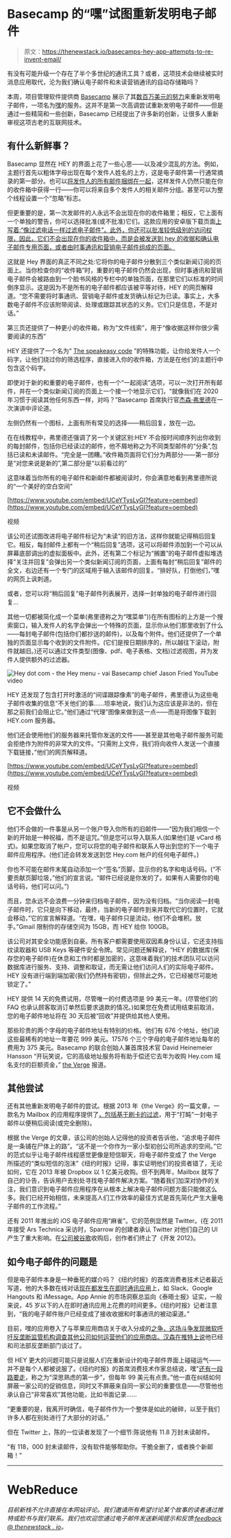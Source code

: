 # Basecamp 的“嘿”试图重新发明电子邮件

> 原文：<https://thenewstack.io/basecamps-hey-app-attempts-to-re-invent-email/>

有没有可能升级一个存在了半个多世纪的通讯工具？或者，这项技术会继续被实时消息应用取代，沦为我们确认电子邮件和未读营销通讯的自动存储箱吗？

本周，项目管理软件提供商 [Basecamp](https://basecamp.com/) 展示了其[数百万美元的努力](https://twitter.com/jasonfried/status/1272533092939505664)来重新发明电子邮件，一项名为[嘿](https://hey.com/)的服务。这并不是第一次高调尝试重新发明电子邮件——但是通过一些精简和一些创新，Basecamp 已经提出了许多新的创新，让很多人重新审视这项古老的互联网技术。

## 有什么新鲜事？

Basecamp 显然在 HEY 的界面上花了一些心思——以及减少混乱的方法。例如，主题行首先以粗体字母出现在每个发件人姓名的上方，这是电子邮件第一行通常摘录的第一部分。也可以[将发件人的所有邮件捆绑在一起](https://hey.com/features/bundles/)，这样发件人仍然只能在你的收件箱中获得一行——你可以将来自多个发件人的相关邮件分组。甚至可以为整个线程设置一个“忽略”标志。

但更重要的是，第一次发邮件的人永远不会出现在你的收件箱里；相反，它上面有一个单独的警告，你可以选择批准(或不批准)它们。这款应用的安卓版下载页面[上写着:“像过滤电话一样过滤电子邮件”。此外，你还可以批准较低级别的访问权限，因此，它们不会出现在你的收件箱中，而是会被发送到 hey 的收据和确认电子邮件专用页面，或者由时事通讯和营销电子邮件组成的页面。](https://play.google.com/store/apps/details?id=com.basecamp.hey)

这就是 Hey 界面的真正不同之处:它将你的电子邮件分散到三个类似新闻订阅的页面上。当你检查你的“收件箱”时，重要的电子邮件仍然会出现，但时事通讯和营销电子邮件会被路由到一个脸书风格的专栏中的单独页面，在那里它们以标准的时间倒序显示。这是因为不是所有的电子邮件都应该被平等对待，HEY 的网页解释道。“您不需要将时事通讯、营销电子邮件或发货确认标记为已读。事实上，大多数电子邮件不应该附带阅读、处理或跟踪其状态的义务。它们只是信息，不是对话。”

第三页还提供了一种更小的收件箱，称为“文件线索”，用于“像收据这样你很少需要阅读的东西”

HEY 还提供了一个名为“ [The speakeasy code](https://hey.com/features/speakeasy/) ”的特殊功能，让你给发件人一个码字，让他们绕过你的筛选程序，直接进入你的收件箱，方法是在他们的主题行中包含这个码字。

即使对于新的和重要的电子邮件，也有一个“一起阅读”选项，可以一次打开所有邮件，并在一个类似新闻订阅的页面上一个接一个地显示它们，“就像我们在 2020 年习惯于阅读其他任何东西一样，对吗？”Basecamp 首席执行官[杰森·弗里德](https://www.linkedin.com/in/jason-fried/)在一次演讲中评论道。

左侧仍然有一个图标，上面有所有常见的选择——稍后回复，放在一边。

在在线教程中，弗里德还强调了另一个关键区别:HEY 不会按时间顺序列出你收到的每封邮件，包括你已经读过的邮件，他不屑地称之为不同类型邮件的“分条”,包括已读和未读邮件。“完全是一团糟。”收件箱页面将它们分为两部分——第一部分是“对您来说是新的”,第二部分是“以前看过的”

这意味着当你所有的电子邮件和新邮件都被阅读时，你会满意地看到弗里德所说的“一个美好的空白空间”

[https://www.youtube.com/embed/UCeYTysLyGI?feature=oembed](https://www.youtube.com/embed/UCeYTysLyGI?feature=oembed)

视频

该公司还试图改进将电子邮件标记为“未读”的旧方法，这样你就能记得稍后回复它。相反，每封邮件上都有一个“稍后回复”选项，这可以将邮件添加到一个可以从屏幕底部调出的虚拟面板中。此外，还有第二个标记为“搁置”的电子邮件虚拟堆选择“关注并回复”会弹出另一个类似新闻订阅的页面，上面有每封“稍后回复”邮件的全文，右边还有一个专门的区域用于输入该邮件的回复。“排好队，打倒他们，”嘿的网页上讽刺道。

或者，您可以将“稍后回复”电子邮件列表展开，选择一封单独的电子邮件进行回复…

其他一切都被简化成一个菜单(弗里德称之为“嘿菜单”))在所有图标的上方是一个搜索窗口，输入发件人的名字会弹出一个特殊的页面，显示你从他们那里收到了什么——每封电子邮件(包括你们都抄送的邮件)，以及每个附件。他们还提供了一个单独的页面显示每个收到的文件附件。(它们是按日期排序的，所以越往下滚动，附件就越旧。)还可以通过文件类型(图像、pdf、电子表格、文档)过滤视图，并为发件人提供额外的过滤器。

![Hey dot com - the Hey menu - vai Basecamp chief Jason Fried YouTube video](img/c5dec62853cc7c9cbea086621489a206.png)

HEY 还发现了包含打开时激活的“间谍跟踪像素”的电子邮件，弗里德认为这些电子邮件收集的信息“不关他们的事……坦率地说，我们认为这应该是非法的，但在那之前我们会阻止它。”他们通过“代理”图像来做到这一点——而是将图像下载到 HEY.com 服务器。

他们还会使用他们的服务器来托管你发送的文件——甚至是其他电子邮件服务可能会拒绝作为附件的非常大的文件。“只需附上文件，我们将向收件人发送一个直接下载链接，”他们的网页解释道。

[https://www.youtube.com/embed/UCeYTysLyGI?feature=oembed](https://www.youtube.com/embed/UCeYTysLyGI?feature=oembed)

视频

## 它不会做什么

他们不会做的一件事是从另一个账户导入你所有的旧邮件——“因为我们相信一个新的开始是一种祝福，而不是诅咒。”但是您可以导入联系人(如果他们是 vCard 格式)。如果您取消了帐户，您可以将您的电子邮件和联系人导出到您的下一个电子邮件应用程序。(他们还会转发发送到您 Hey.com 帐户的任何电子邮件。)

你也不可能在邮件末尾自动添加一个“签名”页脚，显示你的名字和电话号码。(“不要贡献页脚垃圾，”他们的宣言说。“邮件已经说是你发的了。如果有人需要你的电话号码，他们可以问。”)

而且，您永远不会浪费一分钟来归档电子邮件，因为没有归档。“当你阅读一封电子邮件时，它只是向下移动，最终，当新的电子邮件到来并取代它的位置时，它就会移动，”它的宣言解释道。“在嘿，电子邮件只是流动，他们不会堆积。放手。”Gmail 限制你的存储空间为 15GB，而 HEY 给你 100GB。

该公司对其安全功能感到自豪。所有客户都需要使用双因素身份认证，它还支持指纹读取器和 USB Keys 等硬件安全令牌。常见问题还解释说，“HEY 的数据库(保存您的电子邮件)在休息和工作时都是加密的，这意味着我们的技术团队可以访问数据库进行服务、支持、调整和取证，而无需让他们访问人们的实际电子邮件。HEY 没有进行端到端加密(我们仍然持有密钥)，但除此之外，它已经被尽可能地锁定了。”

HEY 提供 14 天的免费试用，尽管唯一的付费选项是 99 美元一年。(尽管他们的 FAQ 也承认顾客取消订单然后要求退款的情况。)如果您在免费试用结束前取消，您的电子邮件地址将在 30 天后被“回收”并提供给其他人使用。

那些珍贵的两个字母的电子邮件地址有特别的价格。他们有 676 个地址，他们说这些最稀有的地址一年要花 999 美元。17576 个三个字母的电子邮件地址每年的费用为 375 美元。Basecamp 的联合创始人兼首席技术官 David Heinemeier Hansson “开玩笑说，它的高级地址服务将有助于偿还它去年为收购 Hey.com 域名支付的巨额资金，” [the Verge](https://www.msn.com/en-us/news/technology/email-service-hey-is-selling-two-letter-email-addresses-for-dollar999-a-year/ar-BB15zzWM) 报道。

## 其他尝试

还有其他重新发明电子邮件的尝试。根据 2013 年《the Verge》的一篇文章，一款名为 Mailbox 的应用程序提供了[，包括基于刷卡的过滤](https://www.theverge.com/2013/2/7/3961544/mailbox-app-for-iphone-inbox-unchained)，用于“打盹”一封电子邮件以便稍后阅读(或完全删除)。

根据 the Verge 的文章，该公司的创始人记得他的投资者告诉他，“追求电子邮件是一条铺在尸体上的路”。“这不是一个你作为一家小型初创公司所追求的空间。”它的范式似乎让电子邮件线程感觉更像是短信聊天，将电子邮件变成了 the Verge 所描述的“类似短信的泡沫”《纽约时报》记得，事实证明他们的投资者错了，无论如何，它在 2013 年被 Dropbox 以 1 亿美元收购。但不到两年，Mailbox 就写了自己的讣告，告诉用户去别处寻找电子邮件解决方案。“随着我们加深对协作的关注，我们意识到电子邮件应用程序在从根本上解决电子邮件问题方面只能做这么多。我们已经开始相信，未来提高人们工作效率的最佳方式是首先简化产生大量电子邮件的工作流程。”

还有 2011 年推出的 iOS 电子邮件应用“麻雀”。它的范例显然是 Twitter。(在 2011 年接受 Ars Technica 采访时，Sparrow 的创建者承认 Twitter 对他们自己的 UI 产生了重大影响。在[公司被谷歌](https://www.pcmag.com/archive/google-acquires-email-client-sparrow-300575)收购后，创作者们终止了《开发 2012》。

## 如今电子邮件的问题是

但是电子邮件本身是一种垂死的媒介吗？《纽约时报》的首席消费者技术记者最近写道，他的大多数在线对话[现在都发生在即时通讯应用](https://www.nytimes.com/2020/06/17/technology/personaltech/hey-email-service-screening.html)上，如 Slack、Google Hangouts 和 iMessage。App Annie 的市场洞察总监向《泰晤士报》证实，一般来说，45 岁以下的人在即时通讯应用上花费的时间更多。《纽约时报》记者注意到，“我的电子邮件账户已经变成了接收收据和时事通讯的被动渠道。”

目前，嘿的应用卷入了与苹果应用商店关于收入分成的[之争，这场斗争发现微软呼吁反垄断监管机构调查其他公司如何运营他们的应用商店。汉森](https://techcrunch.com/2020/06/18/interview-apples-schiller-says-position-on-hey-app-is-unchanged-and-no-rules-changes-are-imminent/)[在推特上说](https://twitter.com/dhh/status/1273305273029890049)他已经和司法部反垄断部门谈过了。

但 HEY 更大的问题可能只是说服人们在重新设计的电子邮件界面上碰碰运气——并不是每个人都被说服了。《纽约时报》的首席消费技术作家总结说，嘿"[还有一段路要走](https://www.nytimes.com/2020/06/17/technology/personaltech/hey-email-service-screening.html)，称之为“深思熟虑的第一步”，但每年 99 美元有点贵。”他一直在纠结如何屏蔽一家公司的促销信息，同时又不屏蔽来自同一家公司的重要信息——尽管他也承认自己“非常喜欢”其他功能，比如书面记录……

“更重要的是，我离开时确信，电子邮件作为一个整体是如此的破碎，以至于我们许多人都在别处进行了大部分的对话。”

但在 Twitter 上，陈的一位读者发现了一个细节:陈说他有 11.8 万封未读邮件。

“有 118，000 封未读邮件，没有软件能够帮助你。干脆全删了，或者换个新邮箱！”

* * *

# WebReduce

*目前新栈不允许直接在本网站评论。我们邀请所有希望讨论某个故事的读者通过推特或脸书与我们联系。我们也欢迎您通过电子邮件发送新闻提示和反馈:[feedback @ thenewstack . io](mailto:feedback@thenewstack.io)。*

<svg xmlns:xlink="http://www.w3.org/1999/xlink" viewBox="0 0 68 31" version="1.1"><title>Group</title> <desc>Created with Sketch.</desc></svg>